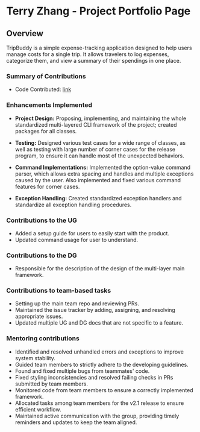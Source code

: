 # Terry Zhang - Project Portfolio Page

## Overview
TripBuddy is a simple expense-tracking application designed to help users manage costs for a single trip. It allows
travelers to log expenses, categorize them, and view a summary of their spendings in one place.

### Summary of Contributions
* Code Contributed: [link](https://nus-cs2113-ay2425s2.github.io/tp-dashboard/?search=terryasdf&breakdown=true)

### Enhancements Implemented
* **Project Design:** Proposing, implementing, and maintaining the whole standardized multi-layered CLI framework of the
project; created packages for all classes.

* **Testing:** Designed various test cases for a wide range of classes, as well as testing with large number of
corner cases for the release program, to ensure it can handle most of the unexpected behaviors.

* **Command Implementations:** Implemented the option-value command parser, which allows extra spacing and handles
and multiple exceptions caused by the user. Also implemented and fixed various command features for corner cases.

* **Exception Handling:** Created standardized exception handlers and standardize all exception handling procedures.

### Contributions to the UG
* Added a setup guide for users to easily start with the product.
* Updated command usage for user to understand.

### Contributions to the DG
* Responsible for the description of the design of the multi-layer main framework.

### Contributions to team-based tasks
* Setting up the main team repo and reviewing PRs.
* Maintained the issue tracker by adding, assigning, and resolving appropriate issues.
* Updated multiple UG and DG docs that are not specific to a feature.

### Mentoring contributions
* Identified and resolved unhandled errors and exceptions to improve system stability.
* Guided team members to strictly adhere to the developing guidelines.
* Found and fixed multiple bugs from teammates' code.
* Fixed styling inconsistencies and resolved failing checks in PRs submitted by team
members.
* Monitored code from team members to ensure a correctly implemented framework.
* Allocated tasks among team members for the v2.1 release to ensure efficient workflow.
* Maintained active communication with the group, providing timely reminders and updates to keep the team
aligned.
